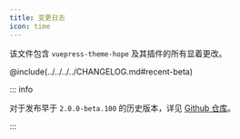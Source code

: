 ```yaml
---
title: 变更日志
icon: time
---
```


该文件包含 `vuepress-theme-hope` 及其插件的所有显着更改。

<!-- more -->

@include(../../../../CHANGELOG.md#recent-beta)

::: info

对于发布早于 `2.0.0-beta.100` 的历史版本，详见 [Github 仓库](https://github.com/vuepress-theme-hope/vuepress-theme-hope/blob/main/CHANGELOG.md)。

:::
